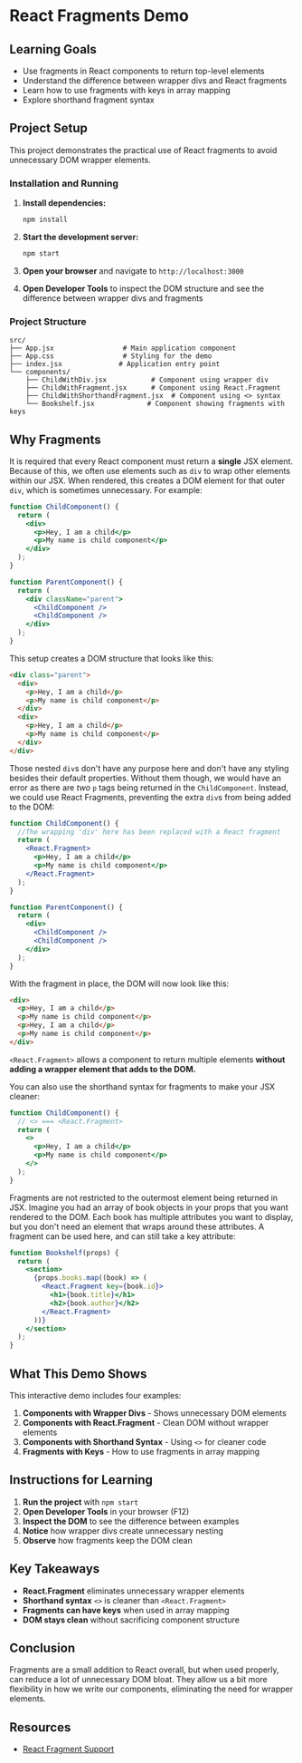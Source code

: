 # React Fragments Demo

## Learning Goals

- Use fragments in React components to return top-level elements
- Understand the difference between wrapper divs and React fragments
- Learn how to use fragments with keys in array mapping
- Explore shorthand fragment syntax

## Project Setup

This project demonstrates the practical use of React fragments to avoid unnecessary DOM wrapper elements.

### Installation and Running

1. **Install dependencies:**
   ```bash
   npm install
   ```

2. **Start the development server:**
   ```bash
   npm start
   ```

3. **Open your browser** and navigate to `http://localhost:3000`

4. **Open Developer Tools** to inspect the DOM structure and see the difference between wrapper divs and fragments

### Project Structure

```
src/
├── App.jsx                 # Main application component
├── App.css                 # Styling for the demo
├── index.jsx              # Application entry point
└── components/
    ├── ChildWithDiv.jsx           # Component using wrapper div
    ├── ChildWithFragment.jsx      # Component using React.Fragment
    ├── ChildWithShorthandFragment.jsx  # Component using <> syntax
    └── Bookshelf.jsx             # Component showing fragments with keys
```

## Why Fragments

It is required that every React component must return a **single** JSX element.
Because of this, we often use elements such as `div` to wrap other elements
within our JSX. When rendered, this creates a DOM element for that outer `div`,
which is sometimes unnecessary. For example:

```jsx
function ChildComponent() {
  return (
    <div>
      <p>Hey, I am a child</p>
      <p>My name is child component</p>
    </div>
  );
}

function ParentComponent() {
  return (
    <div className="parent">
      <ChildComponent />
      <ChildComponent />
    </div>
  );
}
```

This setup creates a DOM structure that looks like this:

```html
<div class="parent">
  <div>
    <p>Hey, I am a child</p>
    <p>My name is child component</p>
  </div>
  <div>
    <p>Hey, I am a child</p>
    <p>My name is child component</p>
  </div>
</div>
```

Those nested `div`s don't have any purpose here and don't have any styling
besides their default properties. Without them though, we would have an error as
there are _two_ `p` tags being returned in the `ChildComponent`. Instead, we
could use React Fragments, preventing the extra `div`s from being added to the
DOM:

```jsx
function ChildComponent() {
  //The wrapping 'div' here has been replaced with a React fragment
  return (
    <React.Fragment>
      <p>Hey, I am a child</p>
      <p>My name is child component</p>
    </React.Fragment>
  );
}

function ParentComponent() {
  return (
    <div>
      <ChildComponent />
      <ChildComponent />
    </div>
  );
}
```

With the fragment in place, the DOM will now look like this:

```html
<div>
  <p>Hey, I am a child</p>
  <p>My name is child component</p>
  <p>Hey, I am a child</p>
  <p>My name is child component</p>
</div>
```

`<React.Fragment>` allows a component to return multiple elements **without
adding a wrapper element that adds to the DOM.**

You can also use the shorthand syntax for fragments to make your JSX cleaner:

```jsx
function ChildComponent() {
  // <> === <React.Fragment>
  return (
    <>
      <p>Hey, I am a child</p>
      <p>My name is child component</p>
    </>
  );
}
```

Fragments are not restricted to the outermost element being returned in JSX.
Imagine you had an array of book objects in your props that you want rendered to
the DOM. Each book has multiple attributes you want to display, but you don't
need an element that wraps around these attributes. A fragment can be used here,
and can still take a key attribute:

```jsx
function Bookshelf(props) {
  return (
    <section>
      {props.books.map((book) => (
        <React.Fragment key={book.id}>
          <h1>{book.title}</h1>
          <h2>{book.author}</h2>
        </React.Fragment>
      ))}
    </section>
  );
}
```

## What This Demo Shows

This interactive demo includes four examples:

1. **Components with Wrapper Divs** - Shows unnecessary DOM elements
2. **Components with React.Fragment** - Clean DOM without wrapper elements
3. **Components with Shorthand Syntax** - Using `<>` for cleaner code
4. **Fragments with Keys** - How to use fragments in array mapping

## Instructions for Learning

1. **Run the project** with `npm start`
2. **Open Developer Tools** in your browser (F12)
3. **Inspect the DOM** to see the difference between examples
4. **Notice** how wrapper divs create unnecessary nesting
5. **Observe** how fragments keep the DOM clean

## Key Takeaways

- **React.Fragment** eliminates unnecessary wrapper elements
- **Shorthand syntax** `<>` is cleaner than `<React.Fragment>`
- **Fragments can have keys** when used in array mapping
- **DOM stays clean** without sacrificing component structure

## Conclusion

Fragments are a small addition to React overall, but when used properly, can
reduce a lot of unnecessary DOM bloat. They allow us a bit more flexibility in
how we write our components, eliminating the need for wrapper elements.

## Resources

- [React Fragment Support](https://reactjs.org/blog/2017/11/28/react-v16.2.0-fragment-support.html)
